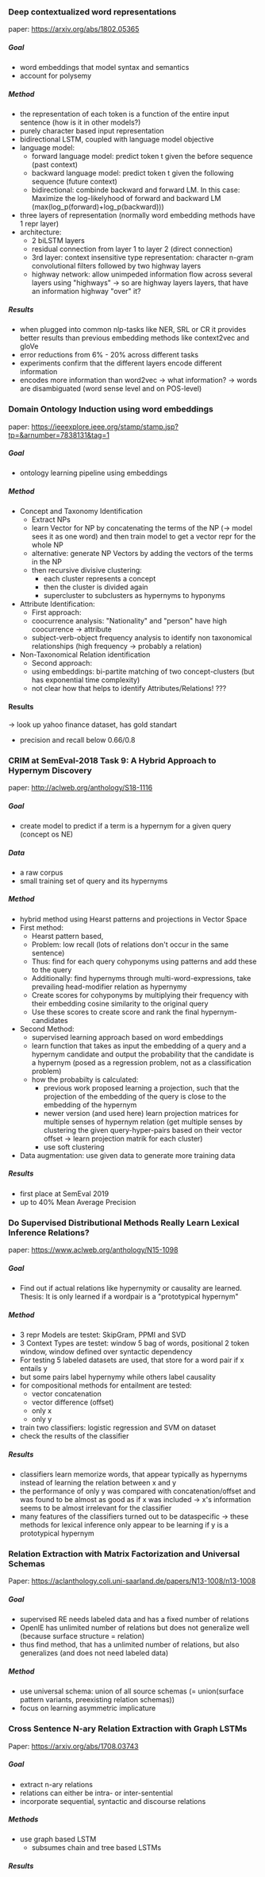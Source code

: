 ### Deep contextualized word representations
paper: https://arxiv.org/abs/1802.05365
##### Goal
- word embeddings that model syntax and semantics
- account for polysemy
##### Method
- the representation of each token is a function of the entire input sentence (how is it in other models?)
- purely character based input representation
- bidirectional LSTM, coupled with language model objective
- language model: 
  - forward language model: predict token t given the before sequence (past context)
  - backward language model: predict token t given the following sequence (future context)
  - bidirectional: combinde backward and forward LM. In this case: Maximize the log-likelyhood of forward and backward LM (max(log_p(forward)+log_p(backward))) 
- three layers of representation (normally word embedding methods have 1 repr layer)
- architecture:
  - 2 biLSTM layers
  - residual connection from layer 1 to layer 2 (direct connection)
  - 3rd layer: context insensitive type representation: character n-gram convolutional filters followed by two highway layers
  - highway network: allow unimpeded information flow across several layers using "highways" -> so are highway layers layers, that have an information highway "over" it?
  
##### Results
- when plugged into common nlp-tasks like NER, SRL or CR it provides better results than previous embedding methods like context2vec and gloVe
- error reductions from 6% - 20% across different tasks
- experiments confirm that the different layers encode different information 
- encodes more information than word2vec -> what information? -> words are disambiguated (word sense level and on POS-level)

### Domain Ontology Induction using word embeddings
paper: https://ieeexplore.ieee.org/stamp/stamp.jsp?tp=&arnumber=7838131&tag=1
##### Goal
- ontology learning pipeline using embeddings

##### Method
- Concept and Taxonomy Identification
  - Extract NPs
  - learn Vector for NP by concatenating the terms of the NP (-> model sees it as one word) and then train model to get a vector repr for the whole NP
  - alternative: generate NP Vectors by adding the vectors of the terms in the NP
  - then recursive divisive clustering:
    - each cluster represents a concept
    - then the cluster is divided again
    - supercluster to subclusters as hypernyms to hyponyms
- Attribute Identification:
  - First approach:
  - coocurrence analysis: "Nationality"  and "person" have high coocurrence -> attribute
  - subject-verb-object frequency analysis to identify non taxonomical relationships (high frequency -> probably a relation)
- Non-Taxonomical Relation identification
  - Second approach:
  - using embeddings: bi-partite matching of two concept-clusters (but has exponential time complexity)
  - not clear how that helps to identify Attributes/Relations! ???

#### Results
-> look up yahoo finance dataset, has gold standart
- precision and recall below 0.66/0.8

### CRIM at SemEval-2018 Task 9: A Hybrid Approach to Hypernym Discovery
paper: http://aclweb.org/anthology/S18-1116

##### Goal
- create model to predict if a term is a hypernym for a given query (concept os NE)

##### Data
- a raw corpus
- small training set of query and its hypernyms

##### Method
- hybrid method using Hearst patterns and projections in Vector Space
- First method: 
  - Hearst pattern based, 
  - Problem: low recall (lots of relations don't occur in the same sentence)
  - Thus: find for each query cohyponyms using patterns and add these to the query
  - Additionally: find hypernyms through multi-word-expressions, take prevailing head-modifier relation as hypernymy
  - Create scores for cohyponyms by multiplying their frequency with their embedding cosine similarity to the original query
  - Use these scores to create score and rank the final hypernym-candidates
- Second Method:
  - supervised learning approach based on word embeddings
  - learn function that takes as input the embedding of a query and a hypernym candidate and output the probability that the candidate is a hypernym (posed as a regression problem, not as a classification problem)
  - how the probabilty is calculated:
    - previous work proposed learning a projection, such that the projection of the embedding of the query is close to the embedding of the hypernym
    - newer version (and used here) learn projection matrices for multiple senses of hypernym relation (get multiple senses by clustering the given query-hyper-pairs based on their vector offset -> learn projection matrik for each cluster)
    - use soft clustering 
- Data augmentation: use given data to generate more training data

##### Results
- first place at SemEval 2019
- up to 40% Mean Average Precision


### Do Supervised Distributional Methods Really Learn Lexical Inference Relations?
paper: https://www.aclweb.org/anthology/N15-1098

##### Goal
- Find out if actual relations like hypernymity or causality are learned. Thesis: It is only learned if a wordpair is a "prototypical hypernym"

##### Method 
- 3 repr Models are testet: SkipGram, PPMI and SVD
- 3 Context Types are testet: window 5 bag of words, positional 2 token window, window defined over syntactic dependency
- For testing 5 labeled datasets are used, that store for a word pair if x entails y
- but some pairs label hypernymy while others label causality
- for compositional methods for entailment are tested:
  - vector concatenation
  - vector difference (offset)
  - only x
  - only y
- train two classifiers: logistic regression and SVM on dataset
- check the results of the classifier

##### Results
  - classifiers learn memorize words, that appear typically as hypernyms instead of learning the relation between x and y
  - the performance of only y was compared with concatenation/offset and was found to be almost as good as if x was included -> x's information seems to be almost irrelevant for the classifier
- many features of the classifiers turned out to be dataspecific
-> these methods for lexical inference only appear to be learning if y is a prototypical hypernym


### Relation Extraction with Matrix Factorization and Universal Schemas
Paper: https://aclanthology.coli.uni-saarland.de/papers/N13-1008/n13-1008
##### Goal
- supervised RE needs labeled data and has a fixed number of relations
- OpenIE has unlimited number of relations but does not generalize well 
(because surface structure = relation)
- thus find method, that has a unlimited number of relations, but also generalizes (and does not need labeled data)
##### Method
- use universal schema: union of all source schemas (= union(surface pattern variants, preexisting relation schemas))
- focus on learning asymmetric implicature


### Cross Sentence N-ary Relation Extraction with Graph LSTMs
Paper: https://arxiv.org/abs/1708.03743
##### Goal
- extract n-ary relations
- relations can either be intra- or inter-sentential
- incorporate sequential, syntactic and discourse relations

##### Methods
- use graph based LSTM
  - subsumes chain and tree based LSTMs

##### Results